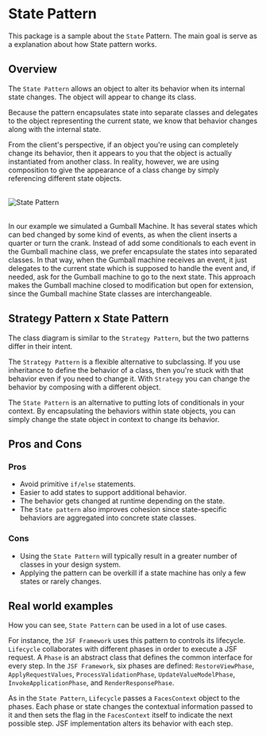State Pattern
======================

This package is a sample about the `State` Pattern. The main goal is serve as a explanation about how State pattern works.

## Overview

The `State Pattern` allows an object to alter its behavior when its internal state changes.
The object will appear to change its class.

Because the pattern encapsulates state into separate classes and delegates to the object representing
the current state, we know that behavior changes along with the internal state.

From the client's perspective, if an object you're using can completely change its behavior, then it appears
to you that the object is actually instantiated from another class. In reality, however, we are using
composition to give the appearance of a class change by simply referencing different state objects.

<br />![State Pattern ](https://sourcemaking.com/files/v2/content/patterns/State1-2x.png)<br /><br />

In our example we simulated a Gumball Machine. It has several states which can bed changed by some kind of events, as
when the client inserts a quarter or turn the crank. Instead of add some conditionals to each event in the Gumball machine
class, we prefer encapsulate the states into separated classes. In that way, when the Gumball machine receives an event, 
it just delegates to the current state which is supposed to handle the event and, if needed, ask for the Gumball machine 
to go to the next state. This approach makes the Gumball machine closed to modification but open for extension, since the
Gumball machine State classes are interchangeable.


## Strategy Pattern x State Pattern

The class diagram is similar to the `Strategy Pattern`, but the two patterns differ in their intent.

The `Strategy Pattern` is a flexible alternative to subclassing. If you use inheritance to define the behavior of a class,
then you're stuck with that behavior even if you need to change it. With `Strategy` you can change the behavior by composing
with a different object.

The `State Pattern` is an alternative to putting lots of conditionals in your context. By encapsulating the behaviors within
state objects, you can simply change the state object in context to change its behavior. 

## Pros and Cons

### Pros

+ Avoid primitive `if/else` statements.
+ Easier to add states to support additional behavior.
+ The behavior gets changed at runtime depending on the state.
+ The `State pattern` also improves cohesion since state-specific behaviors are aggregated into concrete state classes.

### Cons

+ Using the `State Pattern` will typically result in a greater number of classes in your design system.
+ Applying the pattern can be overkill if a state machine has only a few states or rarely changes.

## Real world examples

How you can see, `State Pattern` can be used in a lot of use cases. 

For instance, the `JSF Framework` uses
this pattern to controls its lifecycle. `Lifecycle` collaborates with different phases in order to execute a JSF request.
A `Phase` is an abstract class that defines the common interface for every step. In the `JSF Framework`, six phases are defined:
`RestoreViewPhase`, `ApplyRequestValues`, `ProcessValidationPhase`, `UpdateValueModelPhase`, `InvokeApplicationPhase`, and
`RenderResponsePhase`.

As in the `State Pattern`, `Lifecycle` passes a `FacesContext` object to the phases. Each phase or state changes the contextual
information passed to it and then sets the flag in the `FacesContext` itself to indicate the next possible step.
JSF implementation alters its behavior with each step.


